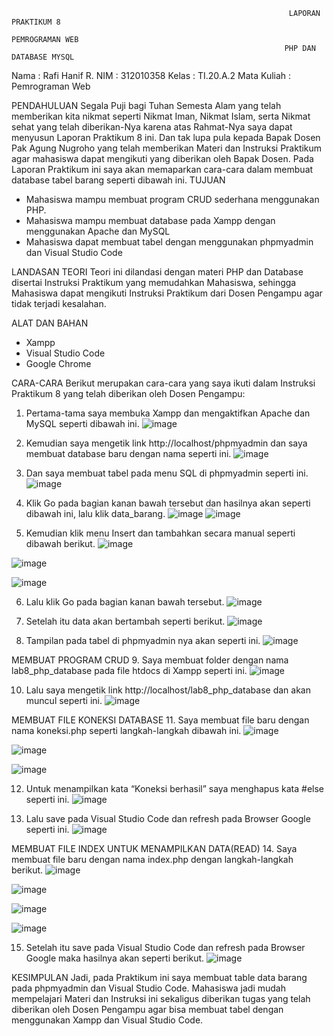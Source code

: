                                                                   LAPORAN PRAKTIKUM 8
                                                                    PEMROGRAMAN WEB
                                                                 PHP DAN DATABASE MYSQL
Nama		: Rafi Hanif R.
NIM		: 312010358
Kelas		: TI.20.A.2
Mata Kuliah	: Pemrograman Web 

PENDAHULUAN
Segala Puji bagi Tuhan Semesta Alam yang telah memberikan kita nikmat seperti Nikmat Iman, Nikmat Islam, serta Nikmat sehat yang telah diberikan-Nya karena atas Rahmat-Nya saya dapat menyusun Laporan Praktikum 8 ini. Dan tak lupa pula kepada Bapak Dosen Pak Agung Nugroho yang telah memberikan Materi dan Instruksi Praktikum agar mahasiswa dapat mengikuti yang diberikan oleh Bapak Dosen. Pada Laporan Praktikum ini saya akan memaparkan cara-cara dalam membuat database tabel barang seperti dibawah ini.
TUJUAN
-	Mahasiswa mampu membuat program CRUD sederhana menggunakan PHP. 
-	Mahasiswa mampu membuat database pada Xampp dengan menggunakan Apache dan MySQL
-	Mahasiswa dapat membuat tabel dengan menggunakan phpmyadmin dan Visual Studio Code

LANDASAN TEORI
Teori ini dilandasi dengan materi PHP dan Database disertai Instruksi Praktikum yang memudahkan Mahasiswa, sehingga Mahasiswa dapat mengikuti Instruksi Praktikum dari Dosen Pengampu agar tidak terjadi kesalahan.

ALAT DAN BAHAN
-	Xampp
-	Visual Studio Code
-	Google Chrome

CARA-CARA 
Berikut merupakan cara-cara yang saya ikuti dalam Instruksi Praktikum 8 yang telah diberikan oleh Dosen Pengampu:

1.	Pertama-tama saya membuka Xampp dan mengaktifkan Apache dan MySQL seperti dibawah ini.
 ![image](https://user-images.githubusercontent.com/102600434/169701104-3e3956e5-abb2-43be-94f3-0ade95eab5f2.png)


2.	Kemudian saya mengetik link http://localhost/phpmyadmin dan saya membuat database baru dengan nama seperti ini.
 ![image](https://user-images.githubusercontent.com/102600434/169701124-8f9df5b3-1fb9-46d4-bcc0-8b8a9c6c03d1.png)


3.	Dan saya membuat tabel pada menu SQL di phpmyadmin seperti ini.
 ![image](https://user-images.githubusercontent.com/102600434/169701141-528f5d90-e83d-4648-8a91-cc649e853f63.png)


4.	Klik Go pada bagian kanan bawah tersebut dan hasilnya akan seperti dibawah ini, lalu klik data_barang.
    ![image](https://user-images.githubusercontent.com/102600434/169701177-1498b9ee-809c-461d-97fa-03982c9f2778.png)
    ![image](https://user-images.githubusercontent.com/102600434/169701187-9d4d0739-d2be-4d59-9cd4-239e7d8e8249.png)

5.	Kemudian klik menu Insert dan tambahkan secara manual seperti dibawah berikut.
 ![image](https://user-images.githubusercontent.com/102600434/169701205-f8f8c9c9-8fae-4c3e-88f3-033050883745.png)

![image](https://user-images.githubusercontent.com/102600434/169701216-ff18219f-8610-4fc0-8482-3817c6abb85c.png)

![image](https://user-images.githubusercontent.com/102600434/169701225-2b641f8c-f619-4863-9169-069675b503b5.png)

 

6.	Lalu klik Go pada bagian kanan bawah tersebut.
![image](https://user-images.githubusercontent.com/102600434/169701241-6e7cad5e-56b8-48f2-bc0a-5d55d2d2fd55.png)
 

7.	Setelah itu data akan bertambah seperti berikut.
 ![image](https://user-images.githubusercontent.com/102600434/169701252-3b8779ec-9ba9-40d4-87b7-a3049db885dd.png)


8.	Tampilan pada tabel di phpmyadmin nya akan seperti ini.
 ![image](https://user-images.githubusercontent.com/102600434/169701262-0fcf3860-cf35-4a89-94a2-aadac8d04b11.png)


MEMBUAT PROGRAM CRUD
9.	Saya membuat folder dengan nama lab8_php_database pada file htdocs di Xampp seperti ini.
 ![image](https://user-images.githubusercontent.com/102600434/169701269-256ea1bf-cd4b-4341-baed-2956eb6e9beb.png)


10.	Lalu saya mengetik link http://localhost/lab8_php_database dan akan muncul seperti ini.
![image](https://user-images.githubusercontent.com/102600434/169701277-10448c9c-7a14-420d-821a-74359088f5a5.png)
 
 
MEMBUAT FILE KONEKSI DATABASE
11.	Saya membuat file baru dengan nama koneksi.php seperti langkah-langkah dibawah ini.
 ![image](https://user-images.githubusercontent.com/102600434/169701282-3d9d42c0-63d2-4589-9d5a-301521212b47.png)

![image](https://user-images.githubusercontent.com/102600434/169701295-bfb19cf5-1d87-4294-b6c0-dcec14605af9.png)

![image](https://user-images.githubusercontent.com/102600434/169701302-6b50de4f-fc1b-4194-bde6-8d2485b8c613.png)

 
 

12.	Untuk menampilkan kata “Koneksi berhasil” saya menghapus kata #else seperti ini.
 ![image](https://user-images.githubusercontent.com/102600434/169701313-4962a894-b412-4def-bd86-3bf9e1a0cc7f.png)


13.	Lalu save pada Visual Studio Code dan refresh pada Browser Google seperti ini.
 ![image](https://user-images.githubusercontent.com/102600434/169701320-fd63938b-798b-4c7d-80f6-499c83f2b85b.png)



MEMBUAT FILE INDEX UNTUK MENAMPILKAN DATA(READ)
14.	Saya membuat file baru dengan nama index.php dengan langkah-langkah berikut.
 ![image](https://user-images.githubusercontent.com/102600434/169701333-ba2fbebb-82ab-446d-8edd-97920a8520bf.png)

![image](https://user-images.githubusercontent.com/102600434/169701360-0fa31bc5-5f74-41ae-84a7-09de7cb1ad82.png)

![image](https://user-images.githubusercontent.com/102600434/169701369-df144a7e-282b-4d88-a767-640985519b60.png)

![image](https://user-images.githubusercontent.com/102600434/169701376-b794c93a-131a-4d5b-9aac-15ba7a45c846.png)


     
                 
15.	Setelah itu save pada Visual Studio Code dan refresh pada Browser Google maka hasilnya akan seperti berikut.
 ![image](https://user-images.githubusercontent.com/102600434/169701394-0e248532-67e4-48bd-bec5-65ea6113cc13.png)


KESIMPULAN
Jadi, pada Praktikum ini saya membuat table data barang pada phpmyadmin dan Visual Studio Code. Mahasiswa jadi mudah mempelajari Materi dan Instruksi ini sekaligus diberikan tugas yang telah diberikan oleh Dosen Pengampu agar bisa membuat tabel dengan menggunakan Xampp dan Visual Studio Code.
